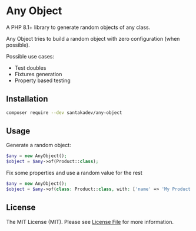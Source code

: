Any Object
=====================

A PHP 8.1+ library to generate random objects of any class.

Any Object tries to build a random object with zero configuration (when possible).

Possible use cases:
- Test doubles
- Fixtures generation
- Property based testing

## Installation

```bash
composer require --dev santakadev/any-object
```

## Usage

Generate a random object:

```php
$any = new AnyObject();
$object = $any->of(Product::class);
```

Fix some properties and use a random value for the rest

```php
$any = new AnyObject();
$object = $any->of(class: Product::class, with: ['name' => 'My Product']);
```

## License

The MIT License (MIT). Please see [License File](LICENSE) for more information.
